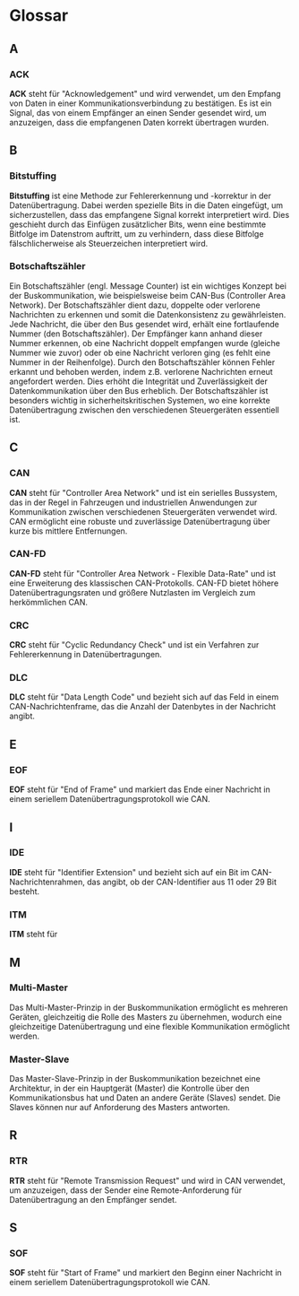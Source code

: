 # Glossar

## A

### ACK

**ACK** steht für "Acknowledgement" und wird verwendet, um den Empfang von Daten in einer Kommunikationsverbindung zu bestätigen. Es ist ein Signal, das von einem Empfänger an einen Sender gesendet wird, um anzuzeigen, dass die empfangenen Daten korrekt übertragen wurden.

## B

### Bitstuffing

**Bitstuffing** ist eine Methode zur Fehlererkennung und -korrektur in der Datenübertragung. Dabei werden spezielle Bits in die Daten eingefügt, um sicherzustellen, dass das empfangene Signal korrekt interpretiert wird. Dies geschieht durch das Einfügen zusätzlicher Bits, wenn eine bestimmte Bitfolge im Datenstrom auftritt, um zu verhindern, dass diese Bitfolge fälschlicherweise als Steuerzeichen interpretiert wird.

### Botschaftszähler

Ein Botschaftszähler (engl. Message Counter) ist ein wichtiges Konzept bei der Buskommunikation, wie beispielsweise beim CAN-Bus (Controller Area Network). Der Botschaftszähler dient dazu, doppelte oder verlorene Nachrichten zu erkennen und somit die Datenkonsistenz zu gewährleisten. Jede Nachricht, die über den Bus gesendet wird, erhält eine fortlaufende Nummer (den Botschaftszähler). Der Empfänger kann anhand dieser Nummer erkennen, ob eine Nachricht doppelt empfangen wurde (gleiche Nummer wie zuvor) oder ob eine Nachricht verloren ging (es fehlt eine Nummer in der Reihenfolge). Durch den Botschaftszähler können Fehler erkannt und behoben werden, indem z.B. verlorene Nachrichten erneut angefordert werden. Dies erhöht die Integrität und Zuverlässigkeit der Datenkommunikation über den Bus erheblich. Der Botschaftszähler ist besonders wichtig in sicherheitskritischen Systemen, wo eine korrekte Datenübertragung zwischen den verschiedenen Steuergeräten essentiell ist.

## C

### CAN

**CAN** steht für "Controller Area Network" und ist ein serielles Bussystem, das in der Regel in Fahrzeugen und industriellen Anwendungen zur Kommunikation zwischen verschiedenen Steuergeräten verwendet wird. CAN ermöglicht eine robuste und zuverlässige Datenübertragung über kurze bis mittlere Entfernungen.

### CAN-FD

**CAN-FD** steht für "Controller Area Network - Flexible Data-Rate" und ist eine Erweiterung des klassischen CAN-Protokolls. CAN-FD bietet höhere Datenübertragungsraten und größere Nutzlasten im Vergleich zum herkömmlichen CAN.

### CRC

**CRC** steht für "Cyclic Redundancy Check" und ist ein Verfahren zur Fehlererkennung in Datenübertragungen.

### DLC

**DLC** steht für "Data Length Code" und bezieht sich auf das Feld in einem CAN-Nachrichtenframe, das die Anzahl der Datenbytes in der Nachricht angibt.

## E

### EOF

**EOF** steht für "End of Frame" und markiert das Ende einer Nachricht in einem seriellem Datenübertragungsprotokoll wie CAN.

## I

### IDE

**IDE** steht für "Identifier Extension" und bezieht sich auf ein Bit im CAN-Nachrichtenrahmen, das angibt, ob der CAN-Identifier aus 11 oder 29 Bit besteht.

### ITM

**ITM** steht für

## M

### Multi-Master

Das Multi-Master-Prinzip in der Buskommunikation ermöglicht es mehreren Geräten, gleichzeitig die Rolle des Masters zu übernehmen, wodurch eine gleichzeitige Datenübertragung und eine flexible Kommunikation ermöglicht werden.

### Master-Slave

Das Master-Slave-Prinzip in der Buskommunikation bezeichnet eine Architektur, in der ein Hauptgerät (Master) die Kontrolle über den Kommunikationsbus hat und Daten an andere Geräte (Slaves) sendet. Die Slaves können nur auf Anforderung des Masters antworten.

## R

### RTR

**RTR** steht für "Remote Transmission Request" und wird in CAN verwendet, um anzuzeigen, dass der Sender eine Remote-Anforderung für Datenübertragung an den Empfänger sendet.

## S

### SOF

**SOF** steht für "Start of Frame" und markiert den Beginn einer Nachricht in einem seriellem Datenübertragungsprotokoll wie CAN.
